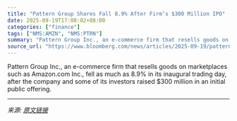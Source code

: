 ```yaml
---
title: "Pattern Group Shares Fall 8.9% After Firm’s $300 Million IPO"
date: 2025-09-19T17:08:02+08:00
categories: ["finance"]
tags: ["NMS:AMZN", "NMS:PTRN"]
summary: "Pattern Group Inc., an e-commerce firm that resells goods on marketplaces such as Amazon.com Inc., fell as much as 8.9% in its inaugural trading day, after the company and some of its investors raised"
source_url: "https://www.bloomberg.com/news/articles/2025-09-19/pattern-group-shares-fall-8-9-after-firm-s-300-million-ipo"
---
```


Pattern Group Inc., an e-commerce firm that resells goods on marketplaces such as Amazon.com Inc., fell as much as 8.9% in its inaugural trading day, after the company and some of its investors raised $300 million in an initial public offering.

---

*来源: [原文链接](https://www.bloomberg.com/news/articles/2025-09-19/pattern-group-shares-fall-8-9-after-firm-s-300-million-ipo)*
